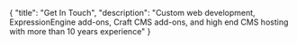 {
    "title": "Get In Touch",
    "description": "Custom web development, ExpressionEngine add-ons, Craft CMS add-ons, and high end CMS hosting with more than 10 years experience"
}
